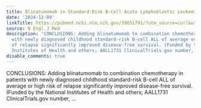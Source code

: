 ```yaml
---
title: Blinatumomab in Standard-Risk B-Cell Acute Lymphoblastic Leukemia in Children
date: '2024-12-09'
linkTitle: https://pubmed.ncbi.nlm.nih.gov/39651791/?utm_source=curl&utm_medium=rss&utm_campaign=pubmed-2&utm_content=1LIK-026Y9bjRE4xDQ231BSa89BnY4O2Rfi-9WXQd8C31C6cqE&fc=20211015124055&ff=20241209184143&v=2.18.0.post9+e462414
source: N Engl J Med
description: 'CONCLUSIONS: Adding blinatumomab to combination chemotherapy in patients
  with newly diagnosed childhood standard-risk B-cell ALL of average or high risk
  of relapse significantly improved disease-free survival. (Funded by the National
  Institutes of Health and others; AALL1731 ClinicalTrials.gov number, ...'
disable_comments: true
---
```

CONCLUSIONS: Adding blinatumomab to combination chemotherapy in patients with newly diagnosed childhood standard-risk B-cell ALL of average or high risk of relapse significantly improved disease-free survival. (Funded by the National Institutes of Health and others; AALL1731 ClinicalTrials.gov number, ...